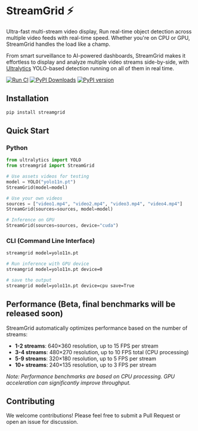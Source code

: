 # StreamGrid ⚡

Ultra-fast multi-stream video display, Run real-time object detection across multiple video feeds with real-time speed. Whether you're on CPU or GPU, StreamGrid handles the load like a champ.

From smart surveillance to AI-powered dashboards, StreamGrid makes it effortless to display and analyze multiple video streams side-by-side, with [Ultralytics](https://github.com/ultralytics/ultralytics) YOLO-based detection running on all of them in real time.

[![Run CI](https://github.com/RizwanMunawar/streamgrid/actions/workflows/ci.yml/badge.svg)](https://github.com/RizwanMunawar/streamgrid/actions/workflows/ci.yml)
[![PyPI Downloads](https://static.pepy.tech/badge/streamgrid)](https://pepy.tech/projects/streamgrid)
[![PyPI version](https://img.shields.io/pypi/v/streamgrid.svg)](https://pypi.org/project/streamgrid/)

## Installation

```bash
pip install streamgrid
```

## Quick Start

### Python

```python
from ultralytics import YOLO
from streamgrid import StreamGrid

# Use assets videos for testing
model = YOLO("yolo11n.pt")
StreamGrid(model=model)  

# Use your own videos
sources = ["video1.mp4", "video2.mp4", "video3.mp4", "video4.mp4"]
StreamGrid(sources=sources, model=model)

# Inference on GPU
StreamGrid(sources=sources, device="cuda")
```

### CLI (Command Line Interface)

```bash
streamgrid model=yolo11n.pt

# Run inference with GPU device
streamgrid model=yolo11n.pt device=0  

# save the output
streamgrid model=yolo11n.pt device=cpu save=True
```

## Performance (Beta, final benchmarks will be released soon)

StreamGrid automatically optimizes performance based on the number of streams:

- **1-2 streams**: 640×360 resolution, up to 15 FPS per stream
- **3-4 streams**: 480×270 resolution, up to 10 FPS total (CPU processing)
- **5-9 streams**: 320×180 resolution, up to 5 FPS per stream
- **10+ streams**: 240×135 resolution, up to 3 FPS per stream

*Note: Performance benchmarks are based on CPU processing. GPU acceleration can significantly improve throughput.*

## Contributing

We welcome contributions! Please feel free to submit a Pull Request or open an issue for discussion.
